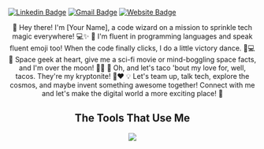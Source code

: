 [![Linkedin Badge](https://img.shields.io/badge/-Andrick-blue?style=flat&logo=Linkedin&logoColor=white&link=https://www.linkedin.com/in/andricksiegmund/)](https://www.linkedin.com/in/andricksiegmund/)
[![Gmail Badge](https://img.shields.io/badge/-Gmail-c14438?style=flat&logo=Gmail&logoColor=white&link=mailto:andrick.siegmund@gmail.com)](mailto:andrick.siegmund@gmail.com)
[![Website Badge](https://img.shields.io/badge/-Portfolio-47CCCC?style=flat&logo=Netlify&logoColor=white&link=https://andrick-siegmunds-portfolio.netlify.app/)](https://andrick-siegmunds-portfolio.netlify.app/)

<p align="center">👋 Hey there! I'm [Your Name], a code wizard on a mission to sprinkle tech magic everywhere! 💻✨
🚀 I'm fluent in programming languages and speak fluent emoji too! When the code finally clicks, I do a little victory dance. 💃💻
🌌 Space geek at heart, give me a sci-fi movie or mind-boggling space facts, and I'm over the moon! 🌠🚀
🌮 Oh, and let's taco 'bout my love for, well, tacos. They're my kryptonite! 🌮❤️
💡 Let's team up, talk tech, explore the cosmos, and maybe invent something awesome together!
Connect with me and let's make the digital world a more exciting place! 🌟</p>

<h2 align="center">The Tools That Use Me</h2>
<p align="center">
  <img src="https://skillicons.dev/icons?i=github,js,react,nodejs,express,mongodb,apollo,graphql,mysql,sequelize,heroku,html,css,regex,jest,bootstrap,vscode,discord&perline=9" />
</p>



<!--
**Paulsig007/Paulsig007** is a ✨ _special_ ✨ repository because its `README.md` (this file) appears on your GitHub profile.

Here are some ideas to get you started:

- 🔭 I’m currently working on ...
- 🌱 I’m currently learning ...
- 👯 I’m looking to collaborate on ...
- 🤔 I’m looking for help with ...
- 💬 Ask me about ...
- 📫 How to reach me: ...
- 😄 Pronouns: ...
- ⚡ Fun fact: ...
-->
